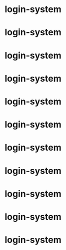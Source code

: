 # login-system
# login-system
# login-system
# login-system
# login-system
# login-system
# login-system
# login-system
# login-system
# login-system
# login-system
